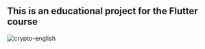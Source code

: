 ## This is an educational project for the Flutter course


![crypto-english](https://github.com/adultcode/Flutter-Crypto-Exchange-/assets/17101519/5f3d2110-40a6-43ca-bc8a-c52b40411478)
